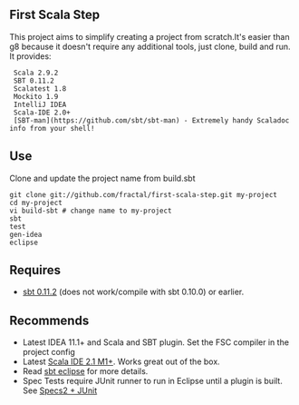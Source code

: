 First Scala Step
------------

This project aims to simplify creating a project from scratch.It's easier than g8 because it doesn't require any additional tools, just clone, build and run.
It provides:

     Scala 2.9.2
     SBT 0.11.2
     Scalatest 1.8
     Mockito 1.9
     IntelliJ IDEA
     Scala-IDE 2.0+
     [SBT-man](https://github.com/sbt/sbt-man) - Extremely handy Scaladoc info from your shell! 

Use
---------------
Clone and update the project name from build.sbt

    git clone git://github.com/fractal/first-scala-step.git my-project
    cd my-project
    vi build-sbt # change name to my-project
    sbt
    test
    gen-idea
    eclipse

Requires
---------------
* [sbt 0.11.2](https://github.com/harrah/xsbt/wiki) (does not work/compile with sbt 0.10.0) or earlier.

Recommends
---------------
* Latest IDEA 11.1+ and Scala and SBT plugin. Set the FSC compiler in the project config
* Latest [Scala IDE 2.1 M1+](http://scala-ide.org/download/milestone.html#scala_ide_21_milestone_1). Works great out of the box. 
* Read [sbt eclipse](https://github.com/typesafehub/sbteclipse/wiki/Using-sbteclipse) for more details.
* Spec Tests require JUnit runner to run in Eclipse until a plugin is built. See [Specs2 + JUnit](http://etorreborre.github.com/specs2/guide/org.specs2.guide.Runners.html#Via+JUnit)
